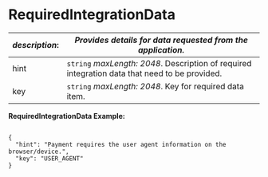 
# RequiredIntegrationData

| *description*:   | *Provides details for data requested from the application.*|
|----|----|
| hint |    ``` string ```  *maxLength: 2048*. Description of required integration data that need to be provided.|
| key |  ``` string ```  *maxLength: 2048*. Key for required data item.|

**RequiredIntegrationData Example:**

```{r}

{
  "hint": "Payment requires the user agent information on the browser/device.",
  "key": "USER_AGENT"
}
```



